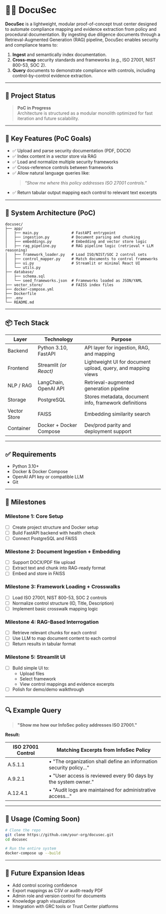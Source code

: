 # 📄🔐 DocuSec

**DocuSec** is a lightweight, modular proof-of-concept trust center designed to automate compliance mapping and evidence extraction from policy and procedural documentation. By ingesting due diligence documents through a Retrieval-Augmented Generation (RAG) pipeline, DocuSec enables security and compliance teams to:

1. **Ingest** and semantically index documentation.
2. **Cross-map** security standards and frameworks (e.g., ISO 27001, NIST 800-53, SOC 2).
3. **Query** documents to demonstrate compliance with controls, including control-by-control evidence extraction.

---

## 🚧 Project Status

> **PoC in Progress**  
Architecture is structured as a modular monolith optimized for fast iteration and future scalability.

---

## 🎯 Key Features (PoC Goals)

- ✅ Upload and parse security documentation (PDF, DOCX)
- ✅ Index content in a vector store via RAG
- ✅ Load and normalize multiple security frameworks
- ✅ Cross-reference controls between frameworks
- ✅ Allow natural language queries like:  
  > *“Show me where this policy addresses ISO 27001 controls.”*
- ✅ Return tabular output mapping each control to relevant text excerpts

---

## 🧱 System Architecture (PoC)

```
docusec/
├── app/
│   ├── main.py               # FastAPI entrypoint
│   ├── ingestion.py          # Document parsing and chunking
│   ├── embeddings.py         # Embedding and vector store logic
│   ├── rag_pipeline.py       # RAG pipeline logic (retrieval + LLM reasoning)
│   ├── framework_loader.py   # Load ISO/NIST/SOC 2 control sets
│   ├── control_mapper.py     # Match documents to control frameworks
│   ├── ui.py                 # Streamlit or minimal React UI
│   └── utils.py
├── database/
│   ├── schema.sql
│   └── seed_frameworks.json  # Frameworks loaded as JSON/YAML
├── vector_store/             # FAISS index files
├── docker-compose.yml
├── Dockerfile
├── .env
└── README.md
```

---

## 📦 Tech Stack

| Layer        | Technology                  | Purpose                                  |
|--------------|------------------------------|------------------------------------------|
| Backend      | Python 3.10, FastAPI         | API layer for ingestion, RAG, and mapping |
| Frontend     | Streamlit *(or React)*       | Lightweight UI for document upload, query, and mapping views |
| NLP / RAG    | LangChain, OpenAI API        | Retrieval-augmented generation pipeline |
| Storage      | PostgreSQL                   | Stores metadata, document info, framework definitions |
| Vector Store | FAISS                        | Embedding similarity search |
| Container    | Docker + Docker Compose      | Dev/prod parity and deployment support |

---

## ✅ Requirements

- Python 3.10+
- Docker & Docker Compose
- OpenAI API key or compatible LLM
- Git

---

## 🚀 Milestones

### **Milestone 1: Core Setup**
- [ ] Create project structure and Docker setup
- [ ] Build FastAPI backend with health check
- [ ] Connect PostgreSQL and FAISS

### **Milestone 2: Document Ingestion + Embedding**
- [ ] Support DOCX/PDF file upload
- [ ] Extract text and chunk into RAG-ready format
- [ ] Embed and store in FAISS

### **Milestone 3: Framework Loading + Crosswalks**
- [ ] Load ISO 27001, NIST 800-53, SOC 2 controls
- [ ] Normalize control structure (ID, Title, Description)
- [ ] Implement basic crosswalk mapping logic

### **Milestone 4: RAG-Based Interrogation**
- [ ] Retrieve relevant chunks for each control
- [ ] Use LLM to map document content to each control
- [ ] Return results in tabular format

### **Milestone 5: Streamlit UI**
- [ ] Build simple UI to:
  - Upload files
  - Select framework
  - View control mappings and evidence excerpts
- [ ] Polish for demo/demo walkthrough

---

## 🔍 Example Query

> **"Show me how our InfoSec policy addresses ISO 27001."**

**Result:**

| ISO 27001 Control | Matching Excerpts from InfoSec Policy                              |
|------------------|---------------------------------------------------------------------|
| A.5.1.1          | • "The organization shall define an information security policy..." |
| A.9.2.1          | • "User access is reviewed every 90 days by the system owner."      |
| A.12.4.1         | • "Audit logs are maintained for administrative access..."          |

---

## 📌 Usage (Coming Soon)

```bash
# Clone the repo
git clone https://github.com/your-org/docusec.git
cd docusec

# Run the entire system
docker-compose up --build
```

---

## 🧭 Future Expansion Ideas

- Add control scoring confidence
- Export mappings as CSV or audit-ready PDF
- Admin role and version control for documents
- Knowledge graph visualization
- Integration with GRC tools or Trust Center platforms
